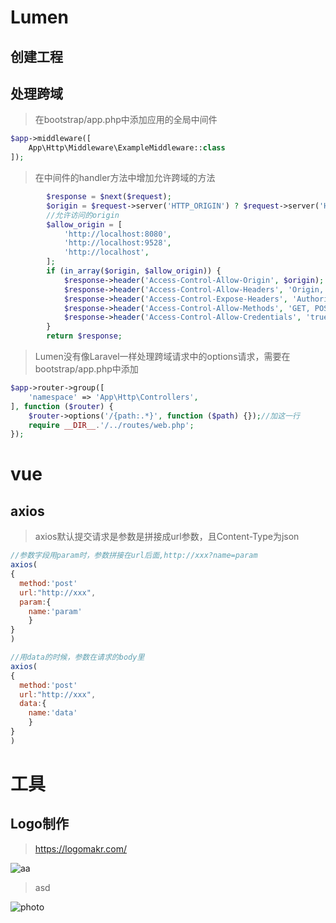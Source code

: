 # Lumen

## 创建工程

>

## 处理跨域

> 在bootstrap/app.php中添加应用的全局中间件

```php
$app->middleware([
    App\Http\Middleware\ExampleMiddleware::class
]);
```

> 在中间件的handler方法中增加允许跨域的方法

```php
        $response = $next($request);
        $origin = $request->server('HTTP_ORIGIN') ? $request->server('HTTP_ORIGIN') : '';
        //允许访问的origin        
        $allow_origin = [
            'http://localhost:8080',
            'http://localhost:9528',
            'http://localhost',
        ];
        if (in_array($origin, $allow_origin)) {
            $response->header('Access-Control-Allow-Origin', $origin);
            $response->header('Access-Control-Allow-Headers', 'Origin, Content-Type, Cookie, X-Token, X-CSRF-TOKEN, Accept, Authorization, X-XSRF-TOKEN');
            $response->header('Access-Control-Expose-Headers', 'Authorization, authenticated');
            $response->header('Access-Control-Allow-Methods', 'GET, POST, PATCH, PUT, OPTIONS');
            $response->header('Access-Control-Allow-Credentials', 'true');
        }
        return $response;
```



>Lumen没有像Laravel一样处理跨域请求中的options请求，需要在bootstrap/app.php中添加

```php
$app->router->group([
    'namespace' => 'App\Http\Controllers',
], function ($router) {
    $router->options('/{path:.*}', function ($path) {});//加这一行
    require __DIR__.'/../routes/web.php';
});
```

# vue

## axios

> axios默认提交请求是参数是拼接成url参数，且Content-Type为json



```js
//参数字段用param时，参数拼接在url后面,http://xxx?name=param
axios(
{
  method:'post'
  url:"http://xxx",
  param:{
  	name:'param'
	}
}
)

//用data的时候，参数在请求的body里
axios(
{
  method:'post'
  url:"http://xxx",
  data:{
  	name:'data'
	}
}
)
```

# 工具

## Logo制作

> https://logomakr.com/

![aa](http://ww1.sinaimg.cn/small/006tNc79gy1g3x8x8iukaj30uv0thju9.jpg)

> asd 

![photo](http://ww3.sinaimg.cn/large/006tNc79gy1g3x8zw0dvsj30mu0flgps.jpg)